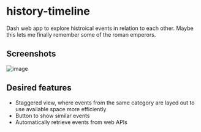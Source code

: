 # history-timeline

Dash web app to explore histroical events in relation to each other. Maybe this lets me finally remember some of the roman emperors.

## Screenshots

![image](https://user-images.githubusercontent.com/71029831/204518131-746e7311-fb88-483b-a95c-dd209dcba599.png)

## Desired features

* Staggered view, where events from the same category are layed out to use available space more efficiently
* Button to show similar events 
* Automatically retrieve events from web APIs
